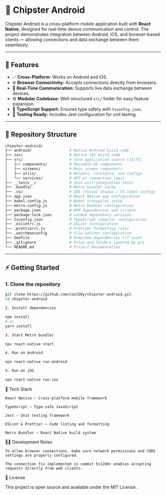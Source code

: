 # 📱 Chipster Android

Chipster Android is a cross-platform mobile application built with **React Native**, designed for real-time device communication and control. The project demonstrates integration between Android, iOS, and browser-based clients — allowing connections and data exchange between them seamlessly.

---

## 🚀 Features

- ✅ **Cross-Platform:** Works on Android and iOS.
- 🌐 **Browser Connectivity:** Accepts connections directly from browsers.
- 🔗 **Real-Time Communication:** Supports live data exchange between devices.
- ⚙️ **Modular Codebase:** Well-structured `src/` folder for easy feature expansion.
- 🧩 **TypeScript Support:** Ensures type safety with `tsconfig.json`.
- 🧪 **Testing Ready:** Includes Jest configuration for unit testing.

---

## 📂 Repository Structure

```bash
chipster-android/
├── android/                 # Native Android build code
├── ios/                     # Native iOS build code
├── src/                     # Core application source (JS/TS)
│   ├── components/          # Reusable UI components
│   ├── screens/             # Main screen components
│   ├── utils/               # Helpers, constants, and configs
│   └── services/            # API or connection logic
├── __tests__/               # Jest unit/integration tests
├── .bundle/                 # Metro bundler cache
├── .vs/                     # IDE (Visual Studio / VS Code) configs
├── app.json                 # React Native app configuration
├── babel.config.js          # Babel transpiler setup
├── metro.config.js          # Metro bundler configuration
├── package.json             # NPM dependencies and scripts
├── package-lock.json        # Locked dependency versions
├── tsconfig.json            # TypeScript compiler configuration
├── .eslintrc.js             # ESLint configuration
├── .prettierrc.js           # Prettier formatting rules
├── .watchmanconfig          # File watcher configuration
├── Gemfile                  # Ruby/Gem dependencies (if used)
├── .gitignore               # Files and folders ignored by git
└── README.md                # Project documentation

```

---

## ⚡ Getting Started

### 1. Clone the repository
```bash
git clone https://github.com/coolb0y/chipster-android.git
cd chipster-android

2. Install dependencies

npm install
# or
yarn install

3. Start Metro bundler

npx react-native start

4. Run on Android

npx react-native run-android

5. Run on iOS

npx react-native run-ios
```

🧰 Tech Stack

    React Native – Cross-platform mobile framework

    TypeScript – Type-safe JavaScript

    Jest – Unit testing framework

    ESLint & Prettier – Code linting and formatting

    Metro Bundler – React Native build system

🧑‍💻 Development Notes

    To allow browser connections, make sure network permissions and CORS settings are properly configured.

    The connection fix implemented in commit 5c120dc enables accepting requests directly from web clients.

📄 License

This project is open source and available under the MIT License
.
